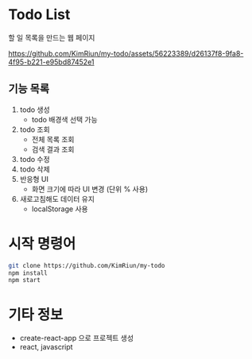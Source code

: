 # Todo List
할 일 목록을 만드는 웹 페이지

https://github.com/KimRiun/my-todo/assets/56223389/d26137f8-9fa8-4f95-b221-e95bd87452e1

## 기능 목록
1. todo 생성
    - todo 배경색 선택 가능
2. todo 조회
    - 전체 목록 조회
    - 검색 결과 조회
3. todo 수정
4. todo 삭제
5. 반응형 UI
    - 화면 크기에 따라 UI 변경 (단위 % 사용)
6. 새로고침해도 데이터 유지
    - localStorage 사용 

# 시작 명령어
```bash
git clone https://github.com/KimRiun/my-todo
npm install
npm start
```
# 기타 정보
- create-react-app 으로 프로젝트 생성
- react, javascript
